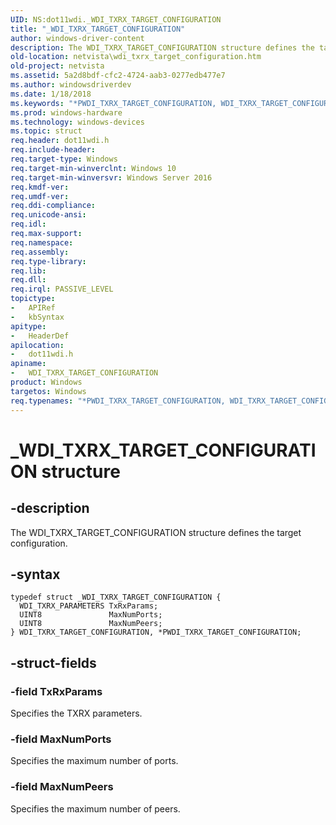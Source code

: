 ```yaml
---
UID: NS:dot11wdi._WDI_TXRX_TARGET_CONFIGURATION
title: "_WDI_TXRX_TARGET_CONFIGURATION"
author: windows-driver-content
description: The WDI_TXRX_TARGET_CONFIGURATION structure defines the target configuration.
old-location: netvista\wdi_txrx_target_configuration.htm
old-project: netvista
ms.assetid: 5a2d8bdf-cfc2-4724-aab3-0277edb477e7
ms.author: windowsdriverdev
ms.date: 1/18/2018
ms.keywords: "*PWDI_TXRX_TARGET_CONFIGURATION, WDI_TXRX_TARGET_CONFIGURATION, dot11wdi/PWDI_TXRX_TARGET_CONFIGURATION, netvista.wdi_txrx_target_configuration, PWDI_TXRX_TARGET_CONFIGURATION, netvista.wifi_txrx_target_configuration, dot11wdi/WDI_TXRX_TARGET_CONFIGURATION, WDI_TXRX_TARGET_CONFIGURATION structure [Network Drivers Starting with Windows Vista], _WDI_TXRX_TARGET_CONFIGURATION, PWDI_TXRX_TARGET_CONFIGURATION structure pointer [Network Drivers Starting with Windows Vista]"
ms.prod: windows-hardware
ms.technology: windows-devices
ms.topic: struct
req.header: dot11wdi.h
req.include-header: 
req.target-type: Windows
req.target-min-winverclnt: Windows 10
req.target-min-winversvr: Windows Server 2016
req.kmdf-ver: 
req.umdf-ver: 
req.ddi-compliance: 
req.unicode-ansi: 
req.idl: 
req.max-support: 
req.namespace: 
req.assembly: 
req.type-library: 
req.lib: 
req.dll: 
req.irql: PASSIVE_LEVEL
topictype:
-	APIRef
-	kbSyntax
apitype:
-	HeaderDef
apilocation:
-	dot11wdi.h
apiname:
-	WDI_TXRX_TARGET_CONFIGURATION
product: Windows
targetos: Windows
req.typenames: "*PWDI_TXRX_TARGET_CONFIGURATION, WDI_TXRX_TARGET_CONFIGURATION"
---
```


# _WDI_TXRX_TARGET_CONFIGURATION structure


## -description


The 
  WDI_TXRX_TARGET_CONFIGURATION structure defines the target configuration.


## -syntax


````
typedef struct _WDI_TXRX_TARGET_CONFIGURATION {
  WDI_TXRX_PARAMETERS TxRxParams;
  UINT8               MaxNumPorts;
  UINT8               MaxNumPeers;
} WDI_TXRX_TARGET_CONFIGURATION, *PWDI_TXRX_TARGET_CONFIGURATION;
````


## -struct-fields




### -field TxRxParams

Specifies the TXRX parameters.


### -field MaxNumPorts

Specifies the maximum number of ports.


### -field MaxNumPeers

Specifies the maximum number of peers.

